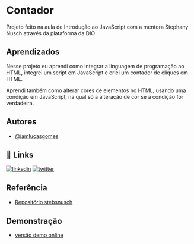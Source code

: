 # Contador
Projeto feito na aula de Introdução ao JavaScript com a mentora Stephany Nusch através da plataforma da  DIO

## Aprendizados

Nesse projeto eu aprendi como integrar a linguagem de programação ao HTML, integrei um script em JavaScript e criei um contador de cliques em HTML.

Aprendi também como alterar cores de elementos no HTML, usando uma condição em JavaScript, na qual só a alteração de cor se a condição for verdadeira.

## Autores

- [@iamlucasgomes](https://github.com/iamlucasgomes)


## 🔗 Links

[![linkedin](https://img.shields.io/badge/linkedin-0A66C2?style=for-the-badge&logo=linkedin&logoColor=white)](https://www.linkedin.com/in/iamlucasgomes/)
[![twitter](https://img.shields.io/badge/twitter-1DA1F2?style=for-the-badge&logo=twitter&logoColor=white)](https://twitter.com/iamlucasgomes)


## Referência

 - [Repositório stebsnusch](https://github.com/stebsnusch/basecamp-javascript/tree/main/introducao-ao-javascript/contador)


## Demonstração

 - [versão demo online](https://iamlucasgomes.github.io/contador/)


